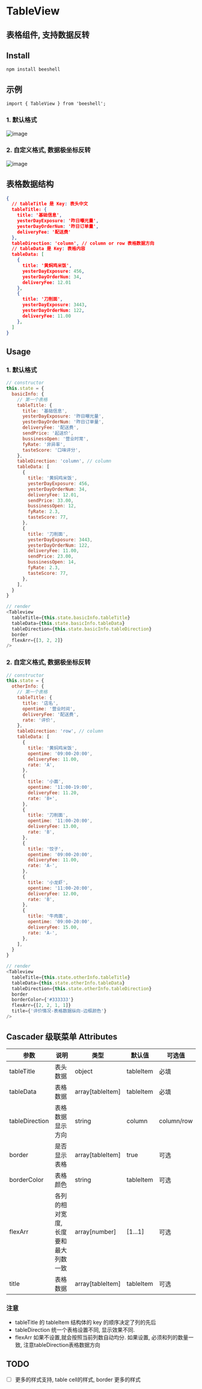 # TableView

表格组件, 支持数据反转
---

## Install

```
npm install beeshell  
```

## 示例

```
import { TableView } from 'beeshell';
```

### 1. 默认格式

![image](https://s3.meituan.net/v1/mss_c4375b35f5cb4e678b5b55a48c40cf9d/mnpm-demo-pic/tableview_20171214_1.png)

### 2. 自定义格式, 数据极坐标反转

![image](https://s3.meituan.net/v1/mss_c4375b35f5cb4e678b5b55a48c40cf9d/mnpm-demo-pic/tableview_20171214_2.png)


## 表格数据结构
```json
{
  // tableTitle 是 Key: 表头中文
  tableTitle: {
    title: '基础信息',
    yesterDayExposure: '昨日曝光量',
    yesterDayOrderNum: '昨日订单量',
    deliveryFee: '配送费'
  },
  tableDirection: 'column', // column or row 表格数据方向
  // tableData 是 Key: 表格内容
  tableData: [
    {
      title: '黄焖鸡米饭',
      yesterDayExposure: 456,
      yesterDayOrderNum: 34,
      deliveryFee: 12.01
    },
    {
      title: '刀削面',
      yesterDayExposure: 3443,
      yesterDayOrderNum: 122,
      deliveryFee: 11.00
    },
  ]
}
```

## Usage


### 1. 默认格式

```js
// constructor
this.state = {
  basicInfo: {
    // 第一个表格
    tableTitle: {
      title: '基础信息',
      yesterDayExposure: '昨日曝光量',
      yesterDayOrderNum: '昨日订单量',
      deliveryFee: '配送费',
      sendPrice: '起送价',
      bussinessOpen: '营业时常',
      fyRate: '非异率',
      tasteScore: '口味评分',
    },
    tableDirection: 'column', // column
    tableData: [
      {
        title: '黄焖鸡米饭',
        yesterDayExposure: 456,
        yesterDayOrderNum: 34,
        deliveryFee: 12.01,
        sendPrice: 33.00,
        bussinessOpen: 12,
        fyRate: 2.3,
        tasteScore: 77,
      },
      {
        title: '刀削面',
        yesterDayExposure: 3443,
        yesterDayOrderNum: 122,
        deliveryFee: 11.00,
        sendPrice: 23.00,
        bussinessOpen: 14,
        fyRate: 2.3,
        tasteScore: 77,
      },
    ],
  }
}

// render
<Tableview
  tableTitle={this.state.basicInfo.tableTitle}
  tableData={this.state.basicInfo.tableData}
  tableDirection={this.state.basicInfo.tableDirection}
  border
  flexArr={[3, 2, 2]}
/>

```


### 2. 自定义格式, 数据极坐标反转

```js
// constructor
this.state = {
  otherInfo: {
    // 第一个表格
    tableTitle: {
      title: '店名',
      opentime: '营业时间',
      deliveryFee: '配送费',
      rate: '评价',
    },
    tableDirection: 'row', // column
    tableData: [
      {
        title: '黄焖鸡米饭',
        opentime: '09:00-20:00',
        deliveryFee: 11.00,
        rate: 'A',
      },
      {
        title: '小面',
        opentime: '11:00-19:00',
        deliveryFee: 11.20,
        rate: 'B+',
      },
      {
        title: '刀削面',
        opentime: '11:00-20:00',
        deliveryFee: 13.00,
        rate: 'B',
      },
      {
        title: '饺子',
        opentime: '09:00-20:00',
        deliveryFee: 11.00,
        rate: 'A-',
      },
      {
        title: '小龙虾',
        opentime: '11:00-20:00',
        deliveryFee: 12.00,
        rate: 'B',
      },
      {
        title: '牛肉面',
        opentime: '09:00-20:00',
        deliveryFee: 15.00,
        rate: 'A-',
      },
    ],
  }
}

// render
<Tableview
  tableTitle={this.state.otherInfo.tableTitle}
  tableData={this.state.otherInfo.tableData}
  tableDirection={this.state.otherInfo.tableDirection}
  border
  borderColor={'#333333'}
  flexArr={[2, 2, 1, 1]}
  title={'评价情况-表格数据纵向-边框颜色'}
/>

```





## Cascader 级联菜单 Attributes

| 参数       | 说明                                        | 类型      | 默认值  | 可选值 |
|------------|--------------------------------------------|-----------|---------------|---------|
|  tableTitle | 表头数据  | object | tableItem |  必填 |
|  tableData | 表格数据 | array[tableItem] |  tableItem | 必填  |
|  tableDirection |  表格数据显示方向  | string   |  column  | column/row |
|  border | 是否显示表格 | array[tableItem] |  true | 可选  |
|  borderColor | 表格颜色 | string |  tableItem | 可选  |
|  flexArr | 各列的相对宽度, 长度要和最大列数一致 | array[number] | [1...1] | 可选  |
|  title | 表格数据 | array[tableItem] |  tableItem | 可选  |

### 注意

* tableTitle 的 tableItem 结构体的 key 的顺序决定了列的先后
* tableDirection 统一个表格设置不同, 显示效果不同.
* flexArr 如果不设置,就会按照当前列数自动均分. 如果设置, 必须和列的数量一致, 注意tableDirection表格数据方向


## TODO
- [ ] 更多的样式支持, table cell的样式, border 更多的样式
